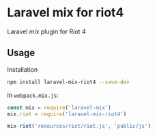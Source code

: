 # Laravel mix for riot4
Laravel mix plugin for Riot 4

## Usage
Installation
```bash
npm install laravel-mix-riot4 --save-dev
```

In `webpack.mix.js`:
```javascript
const mix = require('laravel-mix')
mix.riot = require('laravel-mix-riot4')

mix-riot('resources/riot/riot.js', 'public/js')
```